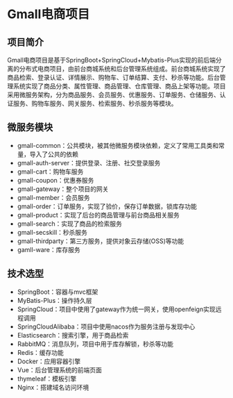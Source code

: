 # Gmall电商项目



## 项目简介

Gmall电商项目是基于SpringBoot+SpringCloud+Mybatis-Plus实现的前后端分离的分布式电商项目，由前台商城系统和后台管理系统组成。前台商城系统实现了商品检索、登录认证、详情展示、购物车、订单结算、支付、秒杀等功能。后台管理系统实现了商品分类、属性管理、商品管理、仓库管理、商品上架等功能。项目采用微服务架构，分为商品服务、会员服务、优惠服务、订单服务、仓储服务、认证服务、购物车服务、网关服务、检索服务、秒杀服务等模块。



## 微服务模块



* gmall-common：公共模块，被其他微服务模块依赖，定义了常用工具类和常量，导入了公共的依赖
* gmall-auth-server：提供登录、注册、社交登录服务
* gmall-cart：购物车服务
* gmall-coupon：优惠券服务
* gmall-gateway：整个项目的网关
* gmall-member：会员服务
* gmall-order：订单服务，实现了验价，保存订单数据，锁库存功能
* gmall-product：实现了后台的商品管理与前台商品相关服务
* gmall-search：实现了商品的检索服务
* gmall-secskill：秒杀服务
* gmall-thirdparty：第三方服务，提供对象云存储(OSS)等功能
* gamll-ware：库存服务



## 技术选型

* SpringBoot：容器与mvc框架
* MyBatis-Plus：操作持久层
* SpringCloud：项目中使用了gateway作为统一网关，使用openfeign实现远程调用
* SpringCloudAlibaba：项目中使用nacos作为服务注册与发现中心
* Elasticsearch：搜索引擎，用于商品检索
* RabbitMQ：消息队列，项目中用于库存解锁，秒杀等功能
* Redis：缓存功能
* Docker：应用容器引擎
* Vue：后台管理系统的前端页面
* thymeleaf：模板引擎
* Nginx：搭建域名访问环境